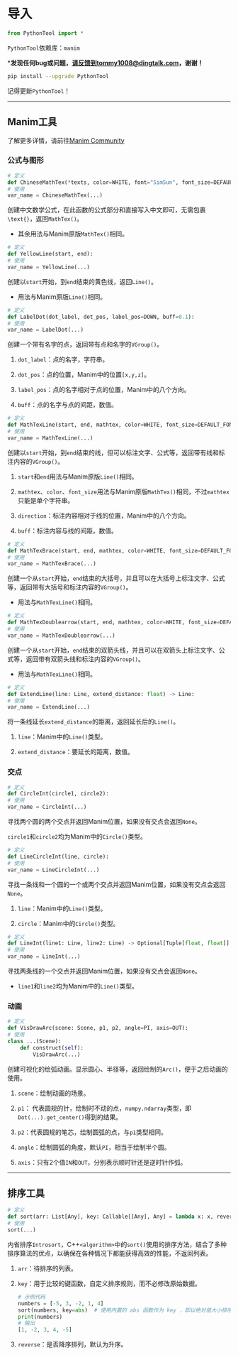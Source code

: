 # 导入

```python
from PythonTool import *
```

`PythonTool`依赖库：`manim`

***发现任何bug或问题，请反馈到tommy1008@dingtalk.com，谢谢！** 

```bash
pip install --upgrade PythonTool
```

记得更新`PythonTool`！

---

## $\text{Manim}$工具

了解更多详情，请前往[$\text{Manim Community}$](https://www.manim.community)

### 公式与图形

```python
# 定义
def ChineseMathTex(*texts, color=WHITE, font="SimSun", font_size=DEFAULT_FONT_SIZE, tex_to_color_map={}):
# 使用
var_name = ChineseMathTex(...)
```

创建中文数学公式，在此函数的公式部分和直接写入中文即可，无需包裹`\text{}`，返回`MathTex()`。

- 其余用法与$\text{Manim}$原版`MathTex()`相同。

```python
# 定义
def YellowLine(start, end):
# 使用
var_name = YellowLine(...)
```

创建以`start`开始，到`end`结束的黄色线，返回`Line()`。

- 用法与$\text{Manim}$原版`Line()`相同。

```python
# 定义
def LabelDot(dot_label, dot_pos, label_pos=DOWN, buff=0.1):
# 使用
var_name = LabelDot(...)
```

创建一个带有名字的点，返回带有点和名字的`VGroup()`。

1. `dot_label`：点的名字，字符串。

2. `dot_pos`：点的位置，$\text{Manim}$中的位置`[x,y,z]`。

3. `label_pos`：点的名字相对于点的位置，$\text{Manim}$中的八个方向。

4. `buff`：点的名字与点的间距，数值。

```python
# 定义
def MathTexLine(start, end, mathtex, color=WHITE, font_size=DEFAULT_FONT_SIZE, direction=UP, buff=0.5):
# 使用
var_name = MathTexLine(...)
```

创建以`start`开始，到`end`结束的线，但可以标注文字、公式等，返回带有线和标注内容的`VGroup()`。

1. `start`和`end`用法与$\text{Manim}$原版`Line()`相同。

2. `mathtex`、`color`、`font_size`用法与$\text{Manim}$原版`MathTex()`相同，不过`mathtex`只能是单个字符串。

3. `direction`：标注内容相对于线的位置，$\text{Manim}$中的八个方向。

4. `buff`：标注内容与线的间距，数值。

```python
# 定义
def MathTexBrace(start, end, mathtex, color=WHITE, font_size=DEFAULT_FONT_SIZE, direction=UP, buff=0.5):
# 使用
var_name = MathTexBrace(...)
```

创建一个从`start`开始，`end`结束的大括号，并且可以在大括号上标注文字、公式等，返回带有大括号和标注内容的`VGroup()`。

- 用法与`MathTexLine()`相同。

```python
# 定义
def MathTexDoublearrow(start, end, mathtex, color=WHITE, font_size=DEFAULT_FONT_SIZE, direction=UP, buff=0.5):
# 使用
var_name = MathTexDoublearrow(...)
```

创建一个从`start`开始，`end`结束的双箭头线，并且可以在双箭头上标注文字、公式等，返回带有双箭头线和标注内容的`VGroup()`。

- 用法与`MathTexLine()`相同。

```python
# 定义
def ExtendLine(line: Line, extend_distance: float) -> Line:
# 使用
var_name = ExtendLine(...)
```

将一条线延长`extend_distance`的距离，返回延长后的`Line()`。

1. `line`：$\text{Manim}$中的`Line()`类型。

2. `extend_distance`：要延长的距离，数值。

### 交点

```python
# 定义
def CircleInt(circle1, circle2):
# 使用
var_name = CircleInt(...)
```

寻找两个圆的两个交点并返回$\text{Manim}$位置，如果没有交点会返回`None`。

`circle1`和`circle2`均为$\text{Manim}$中的`Circle()`类型。

```python
# 定义
def LineCircleInt(line, circle):
# 使用
var_name = LineCircleInt(...)
```

寻找一条线和一个圆的一个或两个交点并返回$\text{Manim}$位置，如果没有交点会返回`None`。

1. `line`：$\text{Manim}$中的`Line()`类型。

2. `circle`：$\text{Manim}$中的`Circle()`类型。

```python
# 定义
def LineInt(line1: Line, line2: Line) -> Optional[Tuple[float, float]]:
# 使用
var_name = LineInt(...)
```

寻找两条线的一个交点并返回$\text{Manim}$位置，如果没有交点会返回`None`。

- `line1`和`line2`均为$\text{Manim}$中的`Line()`类型。

### 动画

```python
# 定义
def VisDrawArc(scene: Scene, p1, p2, angle=PI, axis=OUT):
# 使用
class ...(Scene):
    def construct(self):
        VisDrawArc(...)
```

 创建可视化的绘弧动画。显示圆心、半径等，返回绘制的`Arc()`，便于之后动画的使用。

1. `scene`：绘制动画的场景。

2. `p1`： 代表圆规的针，绘制时不动的点，`numpy.ndarray`类型，即`Dot(...).get_center()`得到的结果。

3. `p2`：代表圆规的笔芯，绘制圆弧的点，与`p1`类型相同。

4. `angle`：绘制圆弧的角度，默认`PI`，相当于绘制半个圆。

5. `axis`：只有2个值`IN`和`OUT`，分别表示顺时针还是逆时针作弧。

---

## 排序工具

```python
# 定义
def sort(arr: List[Any], key: Callable[[Any], Any] = lambda x: x, reverse: bool = False) -> None:
# 使用
sort(...)
```

内省排序`Introsort`，C++`<algorithm>`中的`sort()`使用的排序方法，结合了多种排序算法的优点，以确保在各种情况下都能获得高效的性能，不返回列表。

1. `arr`：待排序的列表。

2. `key`：用于比较的键函数，自定义排序规则，而不必修改原始数据。
   
   ```python
   # 示例代码
   numbers = [-5, 3, -2, 1, 4]
   sort(numbers, key=abs)  # 使用内置的 abs 函数作为 key ，即以绝对值大小排序
   print(numbers)
   # 输出
   [1, -2, 3, 4, -5]
   ```

3. `reverse`：是否降序排列，默认为升序。
